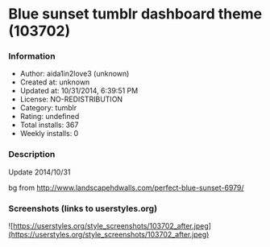 # Blue sunset tumblr dashboard theme (103702)

### Information
- Author: aida1in2love3 (unknown)
- Created at: unknown
- Updated at: 10/31/2014, 6:39:51 PM
- License: NO-REDISTRIBUTION
- Category: tumblr
- Rating: undefined
- Total installs: 367
- Weekly installs: 0


### Description
Update 2014/10/31

bg from http://www.landscapehdwalls.com/perfect-blue-sunset-6979/


### Screenshots (links to userstyles.org)
![https://userstyles.org/style_screenshots/103702_after.jpeg](https://userstyles.org/style_screenshots/103702_after.jpeg)



